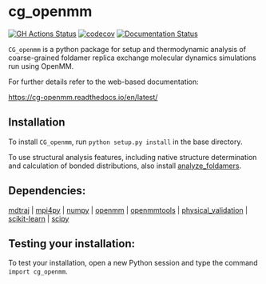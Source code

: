 cg_openmm
==============================
[//]: # (Badges)
[![GH Actions Status](https://github.com/shirtsgroup/cg_openmm/workflows/CI/badge.svg)](https://github.com/shirtsgroup/cg_openmm/actions?query=branch%3Amaster)
[![codecov](https://codecov.io/gh/shirtsgroup/cg_openmm/branch/master/graph/badge.svg)](https://codecov.io/gh/shirtsgroup/cg_openmm/branch/master)
[![Documentation Status](https://readthedocs.org/projects/cg-openmm/badge/?version=latest)](https://cg-openmm.readthedocs.io/en/latest/?badge=latest)

`CG_openmm` is a python package for setup and thermodynamic analysis of coarse-grained foldamer replica exchange molecular dynamics simulations run using OpenMM.

For further details refer to the web-based documentation:

https://cg-openmm.readthedocs.io/en/latest/

## Installation
To install `CG_openmm`, run `python setup.py install` in the base directory.

To use structural analysis features, including native structure determination and calculation of bonded distributions, also install [analyze_foldamers](https://github.com/shirtsgroup/analyze_foldamers).

## Dependencies:

[mdtraj](https://mdtraj.org/1.9.4/index.html) | [mpi4py](https://mpi4py.readthedocs.io/en/stable/) | [numpy](https://numpy.org) | [openmm](http://openmm.org/) | [openmmtools](https://openmmtools.readthedocs.io/en/latest/) | [physical_validation](https://physical-validation.readthedocs.io/en/latest/index.html) | [scikit-learn](https://scikit-learn.org/stable/index.html) | [scipy](scipy.org) 

## Testing your installation:

To test your installation, open a new Python session and type the command `import cg_openmm`.
